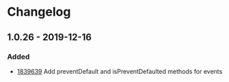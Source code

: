 # Changelog

## 1.0.26 - 2019-12-16

### Added

- [1839639](https://github.com/polygonplanet/PunyApp/commit/1839639576b0dd023e53cc9646c2e616dc63089d) Add preventDefault and isPreventDefaulted methods for events
